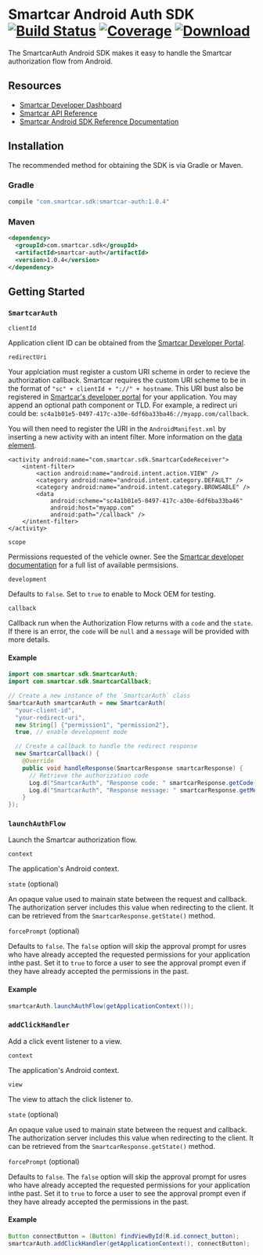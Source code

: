 # Smartcar Android Auth SDK [![Build Status][ci-image]][ci-url] [![Coverage][coverage-image]][coverage-url] [![Download][bintray-image]][bintray-url]

The SmartcarAuth Android SDK makes it easy to handle the Smartcar authorization flow from Android.

## Resources

* [Smartcar Developer Dashboard](https://developer.smartcar.com)
* [Smartcar API Reference](https://smartcar.com/docs)
* [Smartcar Android SDK Reference Documentation](https://smartcar.github.io/android-sdk)

## Installation

The recommended method for obtaining the SDK is via Gradle or Maven.

### Gradle
```groovy
compile "com.smartcar.sdk:smartcar-auth:1.0.4"
```

### Maven
```xml
<dependency>
  <groupId>com.smartcar.sdk</groupId>
  <artifactId>smartcar-auth</artifactId>
  <version>1.0.4</version>
</dependency>
```

## Getting Started

### `SmartcarAuth`

`clientId`

Application client ID can be obtained from the [Smartcar Developer Portal](https://developer.smartcar.com).

`redirectUri`

Your applciation must register a custom URI scheme in order to recieve the authorization callback. Smartcar requires the custom URI scheme to be in the format of `"sc" + clientId + "://" + hostname`. This URI bust also be registered in [Smartcar's developer portal](https://developer.smartcar.com) for your application. You may append an optional path component or TLD. For example, a redirect uri could be: `sc4a1b01e5-0497-417c-a30e-6df6ba33ba46://myapp.com/callback`.

You will then need to register the URI in the `AndroidManifest.xml` by inserting a new activity with an intent filter. More information on the [data element](https://developer.android.com/guide/topics/manifest/data-element.html).

```
<activity android:name="com.smartcar.sdk.SmartcarCodeReceiver">
    <intent-filter>
        <action android:name="android.intent.action.VIEW" />
        <category android:name="android.intent.category.DEFAULT" />
        <category android:name="android.intent.category.BROWSABLE" />
        <data
            android:scheme="sc4a1b01e5-0497-417c-a30e-6df6ba33ba46"
            android:host="myapp.com"
            android:path="/callback" />
    </intent-filter>
</activity>
```

`scope`

Permissions requested of the vehicle owner. See the [Smartcar developer documentation](https://developer.smartcar.com/docs) for a full list of available permsisions.

`development`

Defaults to `false`. Set to `true` to enable to Mock OEM for testing.

`callback`

Callback run when the Authorization Flow returns with a `code` and the `state`. If there is an error, the `code` will be `null` and a `message` will be provided with more details.


#### Example

```java
import com.smartcar.sdk.SmartcarAuth;
import com.smartcar.sdk.SmartcarCallback;

// Create a new instance of the `SmartcarAuth` class
SmartcarAuth smartcarAuth = new SmartcarAuth(
  "your-client-id",
  "your-redirect-uri",
  new String[] {"permission1", "permission2"},
  true, // enable development mode

  // Create a callback to handle the redirect response
  new SmartcarCallback() {
    @Override
    public void handleResponse(SmartcarResponse smartcarResponse) {
      // Retrieve the authorization code
      Log.d("SmartcarAuth", "Response code: " smartcarResponse.getCode());
      Log.d("SmartcarAuth", "Response message: " smartcarResponse.getMessage());
    }
});
```

### `launchAuthFlow`

Launch the Smartcar authorization flow.

`context`

The application's Android context.

`state` (optional)

An opaque value used to mainain state between the request and callback. The authorization server includes this value when redirecting to the client. It can be retrieved from the `SmartcarResponse.getState()` method.

`forcePrompt` (optional)

Defaults to `false`. The `false` option will skip the approval prompt for usres who have already accepted the requested permissions for your application inthe past. Set it to `true` to force a user to see the approval prompt even if they have already accepted the permissions in the past.

#### Example

```java
smartcarAuth.launchAuthFlow(getApplicationContext());
```

### `addClickHandler`

Add a click event listener to a view.

`context`

The application's Android context.

`view`

The view to attach the click listener to.

`state` (optional)

An opaque value used to mainain state between the request and callback. The authorization server includes this value when redirecting to the client. It can be retrieved from the `SmartcarResponse.getState()` method.

`forcePrompt` (optional)

Defaults to `false`. The `false` option will skip the approval prompt for usres who have already accepted the requested permissions for your application inthe past. Set it to `true` to force a user to see the approval prompt even if they have already accepted the permissions in the past.

#### Example

```java
Button connectButton = (Button) findViewById(R.id.connect_button);
smartcarAuth.addClickHandler(getApplicationContext(), connectButton);
```

[ci-image]: https://travis-ci.com/smartcar/android-sdk.svg?token=6Yrkze1DNb8WHnHxrCy6&branch=master
[ci-url]: https://travis-ci.com/smartcar/android-sdk

[coverage-image]: https://codecov.io/gh/smartcar/android-sdk/branch/master/graph/badge.svg?token=RhacvrisiW
[coverage-url]: https://codecov.io/gh/smartcar/android-sdk

[bintray-image]: https://api.bintray.com/packages/smartcar/library/smartcar-auth/images/download.svg
[bintray-url]: https://bintray.com/smartcar/library/smartcar-auth/_latestVersion
